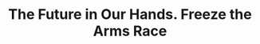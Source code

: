 ---
layout: collection
title: "The Future in Our Hands. Freeze the Arms Race"
keyword: "Anti-Nuclear Movement"
creator: "AFSC, Denver, Colorado"
publisher: "Swarthmore College Peace Collection"
dc_date: "1980s circa"
format: "celluloid pinback button"
description: "dove perched on hand"
identifier: "spcbuttn00011"
language: "english"
contentdm:
  id: 778
---